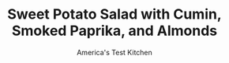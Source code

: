 ---
layout: ../../layouts/MarkdownPostLayout.astro
title: Sweet Potato Salad with Cumin, Smoked Paprika, and Almonds
author: America's Test Kitchen
pubDate: 2023-03-15
description: "A fresh new take on a Thanksgiving favorite."
image_url: https://res.cloudinary.com/hksqkdlah/image/upload/ar_1:1,c_fill,dpr_2.0,f_auto,fl_lossy.progressive.strip_profile,g_faces:auto,q_auto:low,w_344/SFS_SweetPotatoSalad_0038_ecgfla
tags: ["Side Dishes","Potatoes","Vegetarian","Vegan","Salads","Thanksgiving"]
calories: 2472
protein: 4
carbohydrates: 37
fats: 
fiber: 6
ingredients: ["3 pounds, sweet potatoes, peeled and cut into ¾-inch pieces","3 tablespoons plus ¼ cup, extra-virgin olive oil, divided","2 teaspoons, table salt","3 , scallions, sliced thin","3 tablespoons, lime juice (2 limes)","1 , jalapeno chile, stemmed, seeded, and minced","1 teaspoon, ground cumin","1 teaspoon, smoked paprika","1 teaspoon, pepper","1 , garlic clove, minced","1/2 teaspoon, ground allspice","1/2 cup, fresh cilantro leaves and stems, chopped coarse","1/2 cup, whole almonds, toasted and chopped"]
serves: 8
time: "1½ hours"
instructions: ["Adjust oven rack to middle position and heat oven to 450 degrees. Toss potatoes with 3 tablespoons oil and salt in bowl. Transfer to rimmed baking sheet and spread into even layer. Roast until potatoes are tender and just beginning to brown, 30 to 40 minutes, stirring halfway through roasting. Let potatoes cool for 30 minutes.","Meanwhile, combine scallions, lime juice, jalapeno, cumin, paprika, pepper, garlic, allspice, and remaining ¼ cup oil in large bowl. (Cooled sweet potatoes and scallion mixture can be refrigerated, separately, for up to 24 hours; let both come to room temperature before proceeding with recipe.)","Add cilantro, almonds, and potatoes to bowl with scallion mixture and toss to combine. Serve."]
nutrition: ["681 mg Potassium","129 mg Phosphorus","85 mg Calcium","1 mg Iron","70 mg Magnesium","473 mg Sodium","16 g Fat","1 mg Niacin (B3)","11 g Monounsaturated","2 g Polyunsaturated","8 mg Vitamin C","2 g Saturated","6 g Fiber","26 µg Folate (food)","7 g Sugars","20 µg Vitamin K","142 g Water","37 g Carbs","26 µg Folate equivalent (total)","4 g Protein","4 mg Vitamin E","1219 µg Vitamin A","309 kcal Energy","2472 calories"]
notes: "A high-quality extra-virgin olive oil will add depth and complexity here."
---
